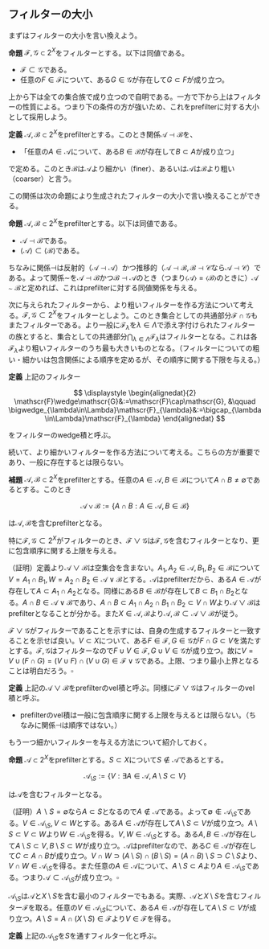 ## フィルターの大小
まずはフィルターの大小を言い換えよう。

**命題**
${ \mathscr{F}, \mathscr{G}\subset 2^{X} }$をフィルターとする。以下は同値である。

* ${ \mathscr{F}\subset\mathscr{G} }$である。
* 任意の${ F\in\mathscr{F} }$について、ある${ G\in\mathscr{G} }$が存在して${ G\subset F }$が成り立つ。

上から下は全ての集合族で成り立つので自明である。一方で下から上はフィルターの性質による。つまり下の条件の方が強いため、これをprefilterに対する大小として採用しよう。

**定義**
${ \mathscr{A}, \mathscr{B}\subset 2^{X} }$をprefilterとする。このとき関係${ \mathscr{A}\dashv\mathscr{B} }$を、

* 「任意の${ A\in\mathscr{A} }$について、ある${ B\in\mathscr{B} }$が存在して${ B\subset A }$が成り立つ」

で定める。このとき${ \mathscr{B} }$は${ \mathscr{A} }$より細かい（finer）、あるいは${ \mathscr{A} }$は${ \mathscr{B} }$より粗い（coarser）と言う。

この関係は次の命題により生成されたフィルターの大小で言い換えることができる。

**命題**
${ \mathscr{A}, \mathscr{B}\subset 2^{X} }$をprefilterとする。以下は同値である。

* ${ \mathscr{A}\dashv\mathscr{B} }$である。
* ${ \langle \mathscr{A} \rangle\subset \langle \mathscr{B} \rangle }$である。

ちなみに関係${ \dashv }$は反射的（${ \mathscr{A}\dashv\mathscr{A} }$）かつ推移的（${ \mathscr{A}\dashv\mathscr{B}, \mathscr{B}\dashv\mathscr{C} }$なら${ \mathscr{A}\dashv\mathscr{C} }$）である。よって関係${ \sim }$を${ \mathscr{A}\dashv\mathscr{B} }$かつ${ \mathscr{B}\dashv\mathscr{A} }$のとき（つまり${ \langle \mathscr{A} \rangle=\langle \mathscr{B} \rangle }$のときに）${ \mathscr{A}\sim\mathscr{B} }$と定めれば、これはprefilterに対する同値関係を与える。

次に与えられたフィルターから、より粗いフィルターを作る方法について考える。${ \mathscr{F}, \mathscr{G}\subset 2^{X} }$をフィルターとしよう。このとき集合としての共通部分${ \mathscr{F}\cap\mathscr{G} }$もまたフィルターである。より一般に${ \mathscr{F}_{\lambda} }$を${ \lambda\in\Lambda }$で添え字付けられたフィルターの族とすると、集合としての共通部分${ \bigcap_{\lambda\in\Lambda}\mathscr{F}_{\lambda} }$はフィルターとなる。これは各${ \mathscr{F}_{\lambda} }$より粗いフィルターのうち最も大きいものとなる。（フィルターについての粗い・細かいは包含関係による順序を定めるが、その順序に関する下限を与える。）

**定義**
上記のフィルター

$$
\displaystyle \begin{alignedat}{2} \mathscr{F}\wedge\mathscr{G}&:=\mathscr{F}\cap\mathscr{G}, &\qquad \bigwedge_{\lambda\in\Lambda}\mathscr{F}_{\lambda}&:=\bigcap_{\lambda\in\Lambda}\mathscr{F}_{\lambda} \end{alignedat}
$$

をフィルターのwedge積と呼ぶ。

続いて、より細かいフィルターを作る方法について考える。こちらの方が重要であり、一般に存在するとは限らない。

**補題**
${ \mathscr{A}, \mathscr{B}\subset 2^{X} }$をprefilterとする。任意の${ A\in\mathscr{A}, B\in\mathscr{B} }$について${ A\cap B\neq\emptyset }$であるとする。このとき

$$
\displaystyle \mathscr{A}\vee\mathscr{B}:=\lbrace A\cap B : A\in\mathscr{A}, B\in\mathscr{B} \rbrace
$$

は${ \mathscr{A}, \mathscr{B} }$を含むprefilterとなる。

特に${ \mathscr{F}, \mathscr{G}\subset 2^{X} }$がフィルターのとき、${ \mathscr{F}\vee\mathscr{G} }$は${ \mathscr{F}, \mathscr{G} }$を含むフィルターとなり、更に包含順序に関する上限を与える。

（証明）定義より${ \mathscr{A}\vee\mathscr{B} }$は空集合を含まない。${ A_{1}, A_{2}\in\mathscr{A}, B_{1}, B_{2}\in\mathscr{B} }$について${ V=A_{1}\cap B_{1}, W=A_{2}\cap B_{2}\in\mathscr{A}\vee\mathscr{B} }$とする。${ \mathscr{A} }$はprefilterだから、ある${ A\in\mathscr{A} }$が存在して${ A\subset A_{1}\cap A_{2} }$となる。同様にある${ B\in\mathscr{B} }$が存在して${ B\subset B_{1}\cap B_{2} }$となる。${ A\cap B\in\mathscr{A}\vee\mathscr{B} }$であり、${ A\cap B\subset A_{1}\cap A_{2}\cap B_{1}\cap B_{2}\subset V\cap W }$より${ \mathscr{A}\vee\mathscr{B} }$はprefilterとなることが分かる。また${ X\in\mathscr{A}, \mathscr{B} }$より${ \mathscr{A}, \mathscr{B}\subset\mathscr{A}\vee\mathscr{B} }$が従う。

${ \mathscr{F}\vee\mathscr{G} }$がフィルターであることを示すには、自身の生成するフィルターと一致することを示せば良い。${ V\subset X }$について、ある${ F\in\mathscr{F}, G\in\mathscr{G} }$が${ F\cap G\subset V }$を満たすとする。${ \mathscr{F}, \mathscr{G} }$はフィルターなので${ F\cup V\in\mathscr{F}, G\cup V\in\mathscr{G} }$が成り立つ。故に${ V=V\cup( F\cap G )=( V\cup F )\cap( V\cup G )\in\mathscr{F}\vee\mathscr{G} }$である。上限、つまり最小上界となることは明白だろう。${ \square }$

**定義**
上記の${ \mathscr{A}\vee\mathscr{B} }$をprefilterのvel積と呼ぶ。同様に${ \mathscr{F}\vee\mathscr{G} }$はフィルターのvel積と呼ぶ。

* prefilterのvel積は一般に包含順序に関する上限を与えるとは限らない。（ちなみに関係${ \dashv }$は順序ではない。）

もう一つ細かいフィルターを与える方法について紹介しておく。

**命題**
${ \mathscr{A}\subset 2^{X} }$をprefilterとする。${ S\subset X }$について${ S\notin\mathscr{A} }$であるとする。

$$
\displaystyle \mathscr{A}_{\setminus S}:=\lbrace V : \exists A\in\mathscr{A}, A\setminus S\subset V \rbrace
$$

は${ \mathscr{A} }$を含むフィルターとなる。

（証明）${ A\backslash S=\emptyset }$なら${ A\subset S }$となるので${ A\notin\mathscr{A} }$である。よって${ \emptyset\notin\mathscr{A}_{\setminus S } }$である。${ V\in\mathscr{A}_{\setminus S}, V\subset W }$とする。ある${ A\in\mathscr{A} }$が存在して${ A\setminus S\subset V }$が成り立つ。${ A\setminus S\subset V\subset W }$より${ W\in\mathscr{A}_{\setminus S} }$を得る。${ V, W\in\mathscr{A}_{\setminus S} }$とする。ある${ A, B\in\mathscr{A} }$が存在して${ A\setminus S\subset V, B\setminus S\subset W }$が成り立つ。${ \mathscr{A} }$はprefilterなので、ある${ C\in\mathscr{A} }$が存在して${ C\subset A\cap B }$が成り立つ。${ V\cap W\supset( A\setminus S )\cap( B\setminus S )=( A\cap B )\setminus S\supset C\setminus S }$より、${ V\cap W\in\mathscr{A}_{\setminus S} }$を得る。また任意の${ A\in\mathscr{A} }$について、${ A\setminus S\subset A }$より${ A\in\mathscr{A}_{\setminus S} }$である。つまり${ \mathscr{A}\subset\mathscr{A}_{\setminus S} }$が成り立つ。${ \square }$

${ \mathscr{A}_{\setminus S} }$は${ \mathscr{A} }$と${ X\setminus S }$を含む最小のフィルターでもある。実際、${ \mathscr{A} }$と${ X\setminus S }$を含むフィルター${ \mathscr{F} }$を取る。任意の${ V\in\mathscr{A}_{\setminus S} }$について、ある${ A\in\mathscr{A} }$が存在して${ A\setminus S\subset V }$が成り立つ。${ A\setminus S=A\cap( X\setminus S )\in\mathscr{F} }$より${ V\in\mathscr{F} }$を得る。

**定義**
上記の${ \mathscr{A}_{\setminus S} }$を${ S }$を通すフィルター化と呼ぶ。
